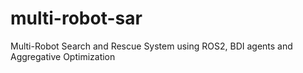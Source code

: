 # multi-robot-sar
Multi-Robot Search and Rescue System using ROS2, BDI agents and Aggregative Optimization
